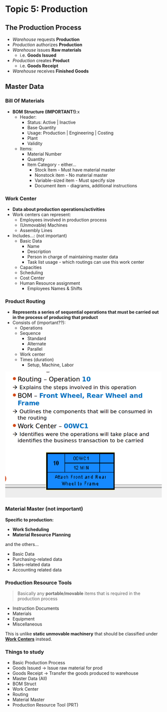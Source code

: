 # Topic 5: Production

## The Production Process

- *Warehouse* requests **Production**
- *Production* authorizes **Production**
- *Warehouse* issues **Raw materials**
    + i.e. **Goods Issued**
- *Production* creates **Product**
    + i.e. **Goods Receipt**
- *Warehouse* receives **Finished Goods**

## Master Data

### Bill Of Materials

+ **BOM Structure (IMPORTANT!)**:x
    * Header:
        - Status: Active | Inactive
        - Base Quantity
        - Usage: Production | Engineering | Costing
        - Plant
        - Validity
    * Items:
        - Material Number
        - Quantity
        - Item Category - either...
            + Stock Item - Must have material master
            + Nonstock item - No material master
            + Variable-sized item - Must specify size
            + Document item - diagrams, additional instructions

### Work Center

+ **Data about production operations/activities**
+ Work centers can represent:
    * Employees involved in production process
    * (Unmovable) Machines
    * Assembly Lines
+ Includes...: (not important)
    * Basic Data
        - Name
        - Description
        - Person in charge of maintaining master data
        - Task list usage - which routings can use this work center
    * Capacities
    * Scheduling
    * Cost Center
    * Human Resource assignment
        - Employees Names & Shifts

### Product Routing

+ **Represents a series of sequential operations that must be carried out in the process of producing that product**
+ Consists of (important??):
    * Operations
    * Sequence
        - Standard
        - Alternate
        - Parallel
    * Work center
    * Times (duration)
        - Setup, Machine, Labor

![Routing](pics/routing.png)
            
### Material Master (not important)

**Specific to production:**
- **Work Scheduling**
- **Material Resource Planning**

and the others...

- Basic Data
- Purchasing-related data
- Sales-related data
- Accounting related data

### Production Resource Tools

> Basically any **portable/movable** items that is required in the production process

- Instruction Documents
- Materials
- Equipment
- Miscellaneous

This is unlike **static unmovable machinery** that should be classified under **[Work Centers](#work-center)** instead.

### Things to study

- Basic Production Process
- Goods Issued -> Issue raw material for prod    
- Goods Receipt -> Transfer the goods produced to warehouse
- Master Data (All)
- BOM Struct
- Work Center
- Routing
- Material Master
- Production Resource Tool (PRT)